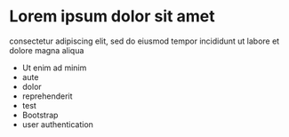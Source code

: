 <h1>Lorem ipsum dolor sit amet</h1>
consectetur adipiscing elit, sed do eiusmod tempor incididunt ut labore et dolore magna aliqua

* Ut enim ad minim
* aute 
* dolor 
* reprehenderit 
* test
* Bootstrap
* user authentication
